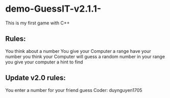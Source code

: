# demo-GuessIT-v2.1.1-
This is my first game with C++
## Rules:
You think about a number
You give your Computer a range have your number you think
your Computer will guess a random number in your range
you give your computer a hint to find
## Update v2.0 rules:
You enter a number for your friend guess
Coder: duynguyen1705
